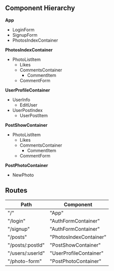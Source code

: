## Component Hierarchy

**App**
 + LoginForm
 + SignupForm
 + PhotosIndexContainer


**PhotosIndexContainer**
  - PhotoListItem
    + Likes
    + CommentsContainer
      + CommentItem
    + CommentForm


**UserProfileContainer**
  + UserInfo
    - EditUser
  + UserPostIndex
    - UserPostItem

**PostShowContainer**
  - PhotoListItem
    + Likes
    + CommentsContainer
      - CommentItem
    + CommentForm

**PostPhotoContainer**
 + NewPhoto



## Routes

|Path   | Component   |
|-------|-------------|
| "/"    | "App" |
| "/login" | "AuthFormContainer" |
| "/signup" | "AuthFormContainer" |
| "/posts"    | "PhotosIndexContainer" |
| "/posts/:postId" | "PostShowContainer" |
| "/users/:userId" | "UserProfileContainer" |
| "/photo-form" | "PostPhotoContainer" |
